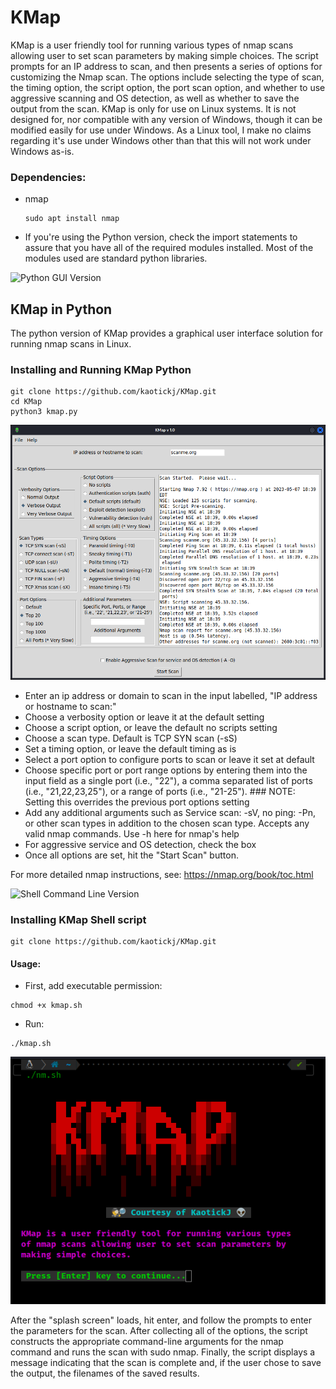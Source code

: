 # KMap
KMap is a user friendly tool for running various types of nmap scans allowing user to set scan parameters by making simple choices. The script prompts for an IP address to scan, and then presents a series of options for customizing the Nmap scan. The options include selecting the type of scan, the timing option, the script option, the port scan option, and whether to use aggressive scanning and OS detection, as well as whether to save the output from the scan. KMap is only for use on Linux systems.  It is not designed for, nor compatible with any version of Windows, though it can be modified easily for use under Windows.  As a Linux tool, I make no claims regarding it's use under Windows other than that this will not work under Windows as-is.

### Dependencies:
- nmap
    ```
    sudo apt install nmap
    ```
- If you're using the Python version, check the import statements to assure that you have all of the required modules installed.  Most of the modules used are standard python libraries.    

![Python GUI Version](https://img.shields.io/badge/Python-GUI-green.svg)


## KMap in Python
The python version of KMap provides a graphical user interface solution for running nmap scans in Linux.

### Installing and Running KMap Python
```
git clone https://github.com/kaotickj/KMap.git
cd KMap
python3 kmap.py
```
![KMap-Python](kmap-py.png)

- Enter an ip address or domain to scan in the input labelled, "IP address or hostname to scan:"
- Choose a verbosity option or leave it at the default setting
- Choose a script option, or leave the default no scripts setting
- Choose a scan type.  Default is TCP SYN scan (-sS)
- Set a timing option, or leave the default timing as is
- Select a port option to configure ports to scan or leave it set at default
- Choose specific port or port range options by entering them into the input field as a single port (i.e., "22"), a comma separated list of ports (i.e., "21,22,23,25"), or a range of ports (i.e., "21-25"). ### NOTE: Setting this overrides the previous port options setting 
- Add any additional arguments such as Service scan: -sV, no ping: -Pn, or other scan types in addition to the chosen scan type.  Accepts any valid nmap commands.  Use -h here for nmap's help
- For aggressive service and OS detection, check the box
- Once all options are set, hit the "Start Scan" button.

For more detailed nmap instructions, see: https://nmap.org/book/toc.html

![Shell Command Line Version](https://img.shields.io/badge/Shell-CLI-red.svg)
### Installing KMap Shell script
```
git clone https://github.com/kaotickj/KMap.git
```

#### Usage:
* First, add executable permission:
 ```
 chmod +x kmap.sh
 ```
 * Run:
 ```
 ./kmap.sh
 ```
 ![KMap](kmap.png)

After the "splash screen" loads, hit enter, and follow the prompts to enter the parameters for the scan.
After collecting all of the options, the script constructs the appropriate command-line arguments for the nmap command and runs the scan with sudo nmap. Finally, the script displays a message indicating that the scan is complete and, if the user chose to save the output, the filenames of the saved results.